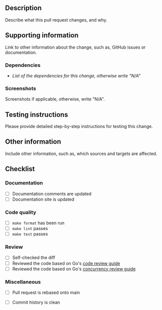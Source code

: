## Description

Describe what this pull request changes, and why.

## Supporting information

Link to other information about the change, such as, GitHub issues or documentation.

### Dependencies

* _List of the dependencies for this change, otherwise write "N/A"_

### Screenshots

Screenshots if applicable, otherwise, write "N/A".

## Testing instructions

Please provide detailed step-by-step instructions for testing this change.

## Other information

Include other information, such as, which sources and targets are affected.

## Checklist

### Documentation

- [ ] Documentation comments are updated
- [ ] Documentation site is updated

### Code quality

- [ ] `make format` has been run
- [ ] `make lint` passes
- [ ] `make test` passes

### Review

- [ ] Self-checked the diff
- [ ] Reviewed the code based on Go's [code review guide]
- [ ] Reviewed the code based on Go's [concurrency review guide]

### Miscellaneous

- [ ] Pull request is rebased onto main
- [ ] Commit history is clean


[code review guide]: https://github.com/golang/go/wiki/CodeReviewComments
[concurrency review guide]: https://github.com/golang/go/wiki/CodeReviewConcurrency
